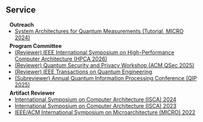 ## Service

<h4 style="margin:0 10px 0;">Outreach</h4>

<ul style="margin:0 0 5px;">
  <li><a href="https://quest-lab.cs.wisc.edu/outreach/index.html"><autocolor>System Architectures for Quantum Measurements (Tutorial, MICRO 2024)</autocolor></a></li>
</ul>

<h4 style="margin:0 10px 0;">Program Committee</h4>

<ul style="margin:0 0 5px;">
  <li><a href="[https://acm-qsec.com/](https://hpca-conf.org/2026/)"><autocolor>(Reviewer) IEEE International Symposium on High-Performance Computer Architecture (HPCA 2026) </autocolor></a></li>
  <li><a href="https://acm-qsec.com/"><autocolor>(Reviewer) Quantum Security and Privacy Workshop (ACM QSec 2025) </autocolor></a></li>
  <li><a href="https://tqe.ieee.org/"><autocolor>(Reviewer) IEEE Transactions on Quantum Engineering</autocolor></a></li>
  <li><a href="https://rsvp.duke.edu/event/qip2025/summary"><autocolor>(Subreviewer) Annual Quantum Information Processing Conference (QIP 2025)</autocolor></a></li>
</ul>

<h4 style="margin:0 10px 0;">Artifact Reviewer</h4>

<ul style="margin:0 0 5px;">
  <li><a href="https://iscaconf.org/isca2024/"><autocolor>International Symposium on Computer Architecture (ISCA) 2024</autocolor></a></li>
  <li><a href="https://iscaconf.org/isca2023/"><autocolor>International Symposium on Computer Architecture (ISCA) 2023</autocolor></a></li>
  <li><a href="https://microarch.org/micro55/index.php"><autocolor>IEEE/ACM International Symposium on Microarchitecture (MICRO) 2022</autocolor></a></li>
  <!-- <li><a href="https://eccv2022.ecva.net/"><autocolor>European Conference on Computer Vision (ECCV) 2022</autocolor></a></li> -->
</ul>
